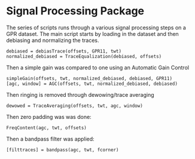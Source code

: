 # Signal Processing Package
The series of scripts runs through a various signal processing steps on a GPR dataset. The main script starts by loading in the dataset and then debiasing and normalizing the traces.
```
debiased = debiasTrace(offsets, GPR11, twt)
normalized_debiased = TraceEqualization(debiased, offsets)
```
Then a simple gain was compared to one using an Automatic Gain Control
```
simpleGain(offsets, twt, normalized_debiased, debiased, GPR11)
[agc, window] = AGC(offsets, twt, normalized_debiased, debiased)
```
Then ringing is removed through dewowing/trace averaging
```
dewowed = TraceAveraging(offsets, twt, agc, window)
```
Then zero padding was was done:
```
FreqContent(agc, twt, offsets)
```
Then a bandpass filter was applied:
```
[filttraces] = bandpass(agc, twt, fcorner)
```







